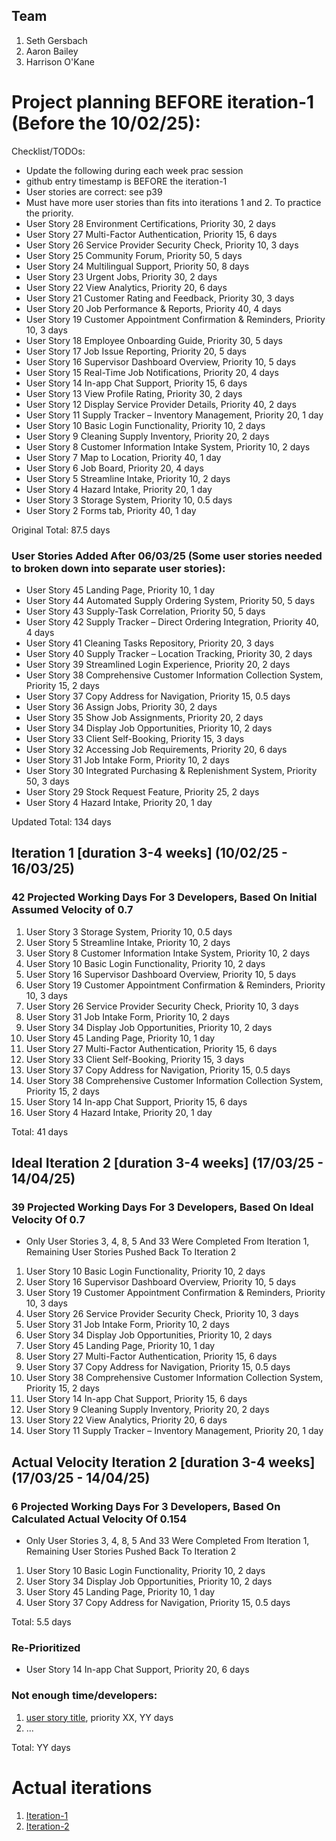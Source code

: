 ## Team

1. Seth Gersbach
2. Aaron Bailey
3. Harrison O'Kane


# Project planning BEFORE iteration-1 (Before the 10/02/25):
Checklist/TODOs: 
* Update the following during each week prac session
* github entry timestamp is BEFORE the iteration-1
* User stories are correct: see p39
* Must have more user stories than fits into iterations 1 and 2. To practice the priority.
* User Story 28 Environment Certifications, Priority 30, 2 days
* User Story 27 Multi-Factor Authentication, Priority 15, 6 days
* User Story 26 Service Provider Security Check, Priority 10, 3 days
* User Story 25 Community Forum, Priority 50, 5 days
* User Story 24 Multilingual Support, Priority 50, 8 days
* User Story 23 Urgent Jobs, Priority 30, 2 days
* User Story 22 View Analytics, Priority 20, 6 days
* User Story 21 Customer Rating and Feedback, Priority 30, 3 days
* User Story 20 Job Performance & Reports, Priority 40, 4 days
* User Story 19 Customer Appointment Confirmation & Reminders, Priority 10, 3 days
* User Story 18 Employee Onboarding Guide, Priority 30, 5 days
* User Story 17 Job Issue Reporting, Priority 20, 5 days
* User Story 16 Supervisor Dashboard Overview, Priority 10, 5 days
* User Story 15 Real-Time Job Notifications, Priority 20, 4 days
* User Story 14 In-app Chat Support, Priority 15, 6 days
* User Story 13 View Profile Rating, Priority 30, 2 days
* User Story 12 Display Service Provider Details, Priority 40, 2 days
* User Story 11 Supply Tracker – Inventory Management, Priority 20, 1 day
* User Story 10 Basic Login Functionality, Priority 10, 2 days
* User Story 9 Cleaning Supply Inventory, Priority 20, 2 days
* User Story 8 Customer Information Intake System, Priority 10, 2 days
* User Story 7 Map to Location, Priority 40, 1 day
* User Story 6 Job Board, Priority 20, 4 days
* User Story 5 Streamline Intake, Priority 10, 2 days
* User Story 4 Hazard Intake, Priority 20, 1 day
* User Story 3 Storage System, Priority 10, 0.5 days
* User Story 2 Forms tab, Priority 40, 1 day

Original Total: 87.5 days

### User Stories Added After 06/03/25 (Some user stories needed to broken down into separate user stories):
* User Story 45 Landing Page, Priority 10, 1 day
* User Story 44 Automated Supply Ordering System, Priority 50, 5 days
* User Story 43 Supply-Task Correlation, Priority 50, 5 days
* User Story 42 Supply Tracker – Direct Ordering Integration, Priority 40, 4 days
* User Story 41 Cleaning Tasks Repository, Priority 20, 3 days
* User Story 40 Supply Tracker – Location Tracking, Priority 30, 2 days
* User Story 39 Streamlined Login Experience, Priority 20, 2 days
* User Story 38 Comprehensive Customer Information Collection System, Priority 15, 2 days
* User Story 37 Copy Address for Navigation, Priority 15, 0.5 days
* User Story 36 Assign Jobs, Priority 30, 2 days
* User Story 35 Show Job Assignments, Priority 20, 2 days
* User Story 34 Display Job Opportunities, Priority 10, 2 days
* User Story 33 Client Self-Booking, Priority 15, 3 days
* User Story 32 Accessing Job Requirements, Priority 20, 6 days
* User Story 31 Job Intake Form, Priority 10, 2 days
* User Story 30 Integrated Purchasing & Replenishment System, Priority 50, 3 days
* User Story 29 Stock Request Feature, Priority 25, 2 days
* User Story 4 Hazard Intake, Priority 20, 1 day


Updated Total: 134 days


## Iteration 1 [duration 3-4 weeks] (10/02/25 - 16/03/25)
### 42 Projected Working Days For 3 Developers, Based On Initial Assumed Velocity of 0.7

1. User Story 3 Storage System, Priority 10, 0.5 days
2. User Story 5 Streamline Intake, Priority 10, 2 days
3. User Story 8 Customer Information Intake System, Priority 10, 2 days
4. User Story 10 Basic Login Functionality, Priority 10, 2 days
5. User Story 16 Supervisor Dashboard Overview, Priority 10, 5 days
6. User Story 19 Customer Appointment Confirmation & Reminders, Priority 10, 3 days
7. User Story 26 Service Provider Security Check, Priority 10, 3 days
8. User Story 31 Job Intake Form, Priority 10, 2 days
9. User Story 34 Display Job Opportunities, Priority 10, 2 days
10. User Story 45 Landing Page, Priority 10, 1 day
11. User Story 27 Multi-Factor Authentication, Priority 15, 6 days
12. User Story 33 Client Self-Booking, Priority 15, 3 days
13. User Story 37 Copy Address for Navigation, Priority 15, 0.5 days
14. User Story 38 Comprehensive Customer Information Collection System, Priority 15, 2 days
15. User Story 14 In-app Chat Support, Priority 15, 6 days
16. User Story 4 Hazard Intake, Priority 20, 1 day



Total: 41 days


## Ideal Iteration 2 [duration 3-4 weeks] (17/03/25 - 14/04/25)
### 39 Projected Working Days For 3 Developers, Based On Ideal Velocity Of 0.7
* Only User Stories 3, 4, 8, 5 And 33 Were Completed From Iteration 1, Remaining User Stories Pushed Back To Iteration 2

1. User Story 10 Basic Login Functionality, Priority 10, 2 days
2. User Story 16 Supervisor Dashboard Overview, Priority 10, 5 days
3. User Story 19 Customer Appointment Confirmation & Reminders, Priority 10, 3 days
4. User Story 26 Service Provider Security Check, Priority 10, 3 days
5. User Story 31 Job Intake Form, Priority 10, 2 days
6. User Story 34 Display Job Opportunities, Priority 10, 2 days
7. User Story 45 Landing Page, Priority 10, 1 day
8. User Story 27 Multi-Factor Authentication, Priority 15, 6 days
9. User Story 37 Copy Address for Navigation, Priority 15, 0.5 days
10. User Story 38 Comprehensive Customer Information Collection System, Priority 15, 2 days
11. User Story 14 In-app Chat Support, Priority 15, 6 days
12. User Story 9 Cleaning Supply Inventory, Priority 20, 2 days
13. User Story 22 View Analytics, Priority 20, 6 days
14. User Story 11 Supply Tracker – Inventory Management, Priority 20, 1 day


## Actual Velocity Iteration 2 [duration 3-4 weeks] (17/03/25 - 14/04/25)
### 6 Projected Working Days For 3 Developers, Based On Calculated Actual Velocity Of 0.154
* Only User Stories 3, 4, 8, 5 And 33 Were Completed From Iteration 1, Remaining User Stories Pushed Back To Iteration 2

1. User Story 10 Basic Login Functionality, Priority 10, 2 days
2. User Story 34 Display Job Opportunities, Priority 10, 2 days
3. User Story 45 Landing Page, Priority 10, 1 day
4. User Story 37 Copy Address for Navigation, Priority 15, 0.5 days


Total: 5.5 days

### Re-Prioritized
* User Story 14 In-app Chat Support, Priority 20, 6 days


### Not enough time/developers: 
1. [user story title](./user_stories/user_story_01_title.md), priority XX, YY days 
2. ...

Total: YY days

# Actual iterations
1. [Iteration-1](./iteration_1.md)
2. [Iteration-2](./iteration_2.md)



